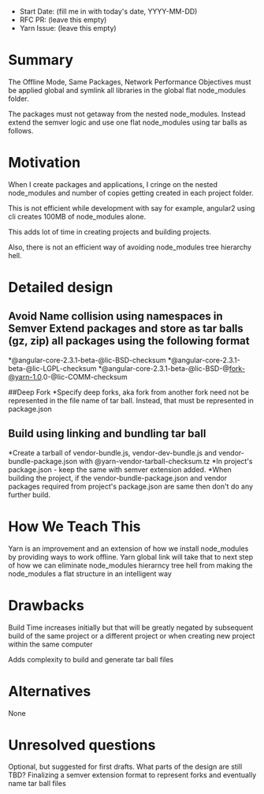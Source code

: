 - Start Date: (fill me in with today's date, YYYY-MM-DD)
- RFC PR: (leave this empty)
- Yarn Issue: (leave this empty)

# Summary
The Offline Mode, Same Packages, Network Performance Objectives must be applied global and symlink all libraries in the global flat node_modules folder.

The packages must not getaway from the nested node_modules. Instead extend the semver logic and use one flat node_modules using tar balls as follows.

# Motivation

When I create packages and applications, I cringe on the nested node_modules and number of copies getting created in each project folder. 

This is not efficient while development with say for example, angular2 using cli creates 100MB of node_modules alone.

This adds lot of time in creating projects and building projects. 

Also, there is not an efficient way of avoiding node_modules tree hierarchy hell.

# Detailed design

## Avoid Name collision using namespaces in Semver Extend packages and store as tar balls (gz, zip) all packages using the following format
*@angular-core-2.3.1-beta-@lic-BSD-checksum
*@angular-core-2.3.1-beta-@lic-LGPL-checksum
*@angular-core-2.3.1-beta-@lic-BSD-@fork-@yarn-1.0.0-@lic-COMM-checksum

##Deep Fork
*Specify deep forks, aka fork from another fork need not be represented in the file name of tar ball. Instead, that must be represented in package.json


## Build using linking and bundling tar ball
*Create a tarball of vendor-bundle.js, vendor-dev-bundle.js and vendor-bundle-package.json with @yarn-vendor-tarball-checksum.tz
*In project's package.json - keep the same with semver extension added.
*When building the project, if the vendor-bundle-package.json and vendor packages required from project's package.json are same then don't do any further build.


# How We Teach This

Yarn is an improvement and an extension of how we install node_modules by providing ways to work offline. Yarn global link will take that to next step of how we can eliminate node_modules hierarncy tree hell from making the node_modules a flat structure in an intelligent way 

# Drawbacks

Build Time increases initially but that will be greatly negated by subsequent build of the same project or a different project or when creating new project within the same computer

Adds complexity to build and generate tar ball files

# Alternatives
None

# Unresolved questions

Optional, but suggested for first drafts. What parts of the design are still
TBD?
Finalizing a semver extension format to represent forks and eventually name tar ball files
